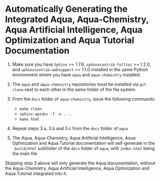 # Automatically Generating the Integrated Aqua, Aqua-Chemistry, Aqua Artificial Intelligence, Aqua Optimization and Aqua Tutorial Documentation

1. Make sure you have `Sphinx` >= 1.7.6, `sphinxcontrib-fulltoc` >= 1.2.0, and `sphinxcontrib-websupport` >= 1.1.0 installed
   in the same Python environment where you have `aqua` and `aqua-chemistry` installed.
2. The `aqua` and `aqua-chemistry` repositories must be installed via `git clone` next to each other in the same folder of the
   file system.
3. From the `docs` folder of `aqua-chemistry`, issue the following commands:

   - `make clean`
   - `sphinx-apidoc -f -o . ..`
   - `make html`
   
4. Repeat steps 3.a, 3.b and 3.c from the `docs` folder of `aqua`
5. The Aqua, Aqua-Chemistry, Aqua Artificial Intelligence, Aqua Optimization and Aqua Tutorial documentation will
   self-generate in the `_build/html` subfolder of the `docs` folder of `aqua`, with `index.html` being the main file
   
Skipping step 3 above will only generate the Aqua documentation, without the Aqua-Chemistry, Aqua Artificial Intelligence,
Aqua Optimization and Aqua Tutorial integrated into it.
